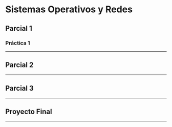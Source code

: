 # Sistemas Operativos y Redes

## Parcial 1

### Práctica 1

---

## Parcial 2

---

## Parcial 3

---

## Proyecto Final

---
